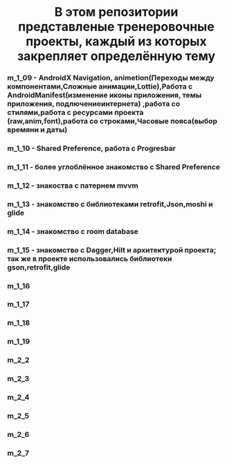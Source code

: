 <h1 align="center">В этом репозитории представленые тренеровочные проекты, каждый из которых закрепляет определённую тему</h1>

<h3 align="left">m_1_09 - AndroidX Navigation, animetion(Переходы между компонентами,Сложные анимации,Lottie),Работа с AndroidManifest(изменение иконы приложения, темы приложения, подлючениеинтернета) ,работа со стилями,работа с ресурсами проекта (raw,anim,font),работа со строками,Часовые пояса(выбор времяни и даты)</h3>
<h3 align="left">m_1_10 - Shared Preference, работа с Progresbar</h3>
<h3 align="left">m_1_11 - более углоблённое знакомство с Shared Preference</h3>
<h3 align="left">m_1_12 - знакоства c патернем mvvm</h3>
<h3 align="left">m_1_13 - знакомство с библиотеками retrofit,Json,moshi и glide</h3>
<h3 align="left">m_1_14 - знакомство с room database</h3>
<h3 align="left">m_1_15 - знакомство с Dagger,Hilt и архитектурой проекта; так же в проекте использовались библиотеки gson,retrofit,glide</h3>
<h3 align="left">m_1_16</h3>
<h3 align="left">m_1_17</h3>
<h3 align="left">m_1_18</h3>
<h3 align="left">m_1_19</h3>
<h3 align="left">m_2_2</h3>
<h3 align="left">m_2_3</h3>
<h3 align="left">m_2_4</h3>
<h3 align="left">m_2_5</h3>
<h3 align="left">m_2_6</h3>
<h3 align="left">m_2_7</h3>
